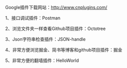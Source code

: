 
Google插件下载网站：http://www.cnplugins.com/

1、接口调试插件：Postman

2、浏览文件夹一样查看Github项目插件：Octotree

3、Json字符串检查插件：JSON-handle

4、非常方便浏览掘金、简书等博客和github项目插件：掘金

5、非常方便的翻墙插件：HelloWorld

